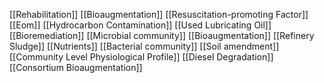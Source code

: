 [[Rehabilitation]]
[[Bioaugmentation]]
[[Resuscitation-promoting Factor]]
[[Eom]]
[[Hydrocarbon Contamination]]
[[Used Lubricating Oil]]
[[Bioremediation]]
[[Microbial community]]
[[Bioaugmentation]]
[[Refinery Sludge]]
[[Nutrients]]
[[Bacterial community]]
[[Soil amendment]]
[[Community Level Physiological Profile]]
[[Diesel Degradation]]
[[Consortium Bioaugmentation]]
